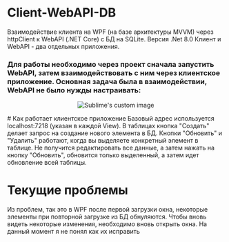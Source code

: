 # Client-WebAPI-DB
Взаимодействие клиента на WPF (на базе архитектуры MVVM) через httpClient к WebAPI (.NET Core) с БД на SQLite. Версия .Net 8.0
Клиент и WebAPI - два отдельных приложения. 
### Для работы необходимо через проект сначала запустить WebAPI, затем взаимодействовать с ним через клиентское приложение. Основная задача была в взаимодействии, WebAPI не было нужды настраивать:
<p align="center">
  <img src="https://github.com/user-attachments/assets/e5d1d648-6aab-4be6-a793-6237fe42a0cd" alt="Sublime's custom image"/>
</p>
# Как работает клиентское приложение
Базовый адрес используется localhost:7218 (указан в каждой View). В таблицах кнопка "Создать" делает запрос на создание нового элемента в БД. Кнопки "Обновить" и "Удалить" работают, когда вы выделяете конкретный элемент в таблице. Не получится редактировать все данные, а затем нажать на кнопку "Обновить", обновится только выделенный, а затем идет обновление всей таблицы.

# Текущие проблемы
Из проблем, так это в WPF после первой загрузки окна, некоторые элементы при повторной загрузке из БД обнуляются. Чтобы вновь видеть некоторые изменения, необходимо вновь открыть окна. На данный момент я не понял как их исправить
